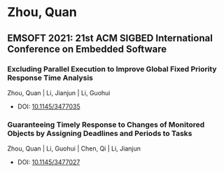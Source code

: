 # Zhou, Quan

## EMSOFT 2021: 21st ACM SIGBED International Conference on Embedded Software

### Excluding Parallel Execution to Improve Global Fixed Priority Response Time Analysis
Zhou, Quan | Li, Jianjun | Li, Guohui
* DOI: [10.1145/3477035](https://doi.org/10.1145/3477035)

### Guaranteeing Timely Response to Changes of Monitored Objects by Assigning Deadlines and Periods to Tasks
Zhou, Quan | Li, Guohui | Chen, Qi | Li, Jianjun
* DOI: [10.1145/3477027](https://doi.org/10.1145/3477027)

